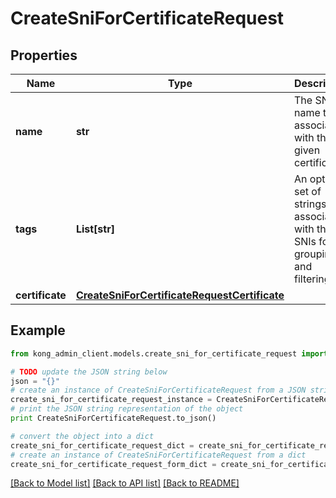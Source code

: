 # CreateSniForCertificateRequest


## Properties

Name | Type | Description | Notes
------------ | ------------- | ------------- | -------------
**name** | **str** | The SNI name to associate with the given certificate. | 
**tags** | **List[str]** | An optional set of strings associated with the SNIs for grouping and filtering.  | [optional] 
**certificate** | [**CreateSniForCertificateRequestCertificate**](CreateSniForCertificateRequestCertificate.md) |  | 

## Example

```python
from kong_admin_client.models.create_sni_for_certificate_request import CreateSniForCertificateRequest

# TODO update the JSON string below
json = "{}"
# create an instance of CreateSniForCertificateRequest from a JSON string
create_sni_for_certificate_request_instance = CreateSniForCertificateRequest.from_json(json)
# print the JSON string representation of the object
print CreateSniForCertificateRequest.to_json()

# convert the object into a dict
create_sni_for_certificate_request_dict = create_sni_for_certificate_request_instance.to_dict()
# create an instance of CreateSniForCertificateRequest from a dict
create_sni_for_certificate_request_form_dict = create_sni_for_certificate_request.from_dict(create_sni_for_certificate_request_dict)
```
[[Back to Model list]](../README.md#documentation-for-models) [[Back to API list]](../README.md#documentation-for-api-endpoints) [[Back to README]](../README.md)


